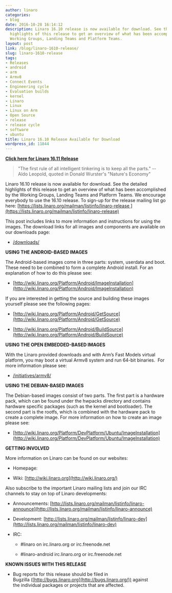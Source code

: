```yaml
---
author: linaro
categories:
- blog
date: 2016-10-28 16:14:12
description: Linaro 16.10 release is now available for download. See the detailed
  highlights of this release to get an overview of what has been accomplished by the
  Working Groups, Landing Teams and Platform Teams.
layout: post
link: /blog/linaro-1610-release/
slug: linaro-1610-release
tags:
- Releases
- android
- arm
- Armv8
- Connect Events
- Engineering cycle
- Evaluation builds
- kernel
- Linaro
- Linux
- Linux on Arm
- Open Source
- release
- release cycle
- software
- ubuntu
title: Linaro 16.10 Release Available for Download
wordpress_id: 11844
---
```


[**Click here for Linaro 16.11 Release**](/blog/linaro-1611-release/)


> "The first rule of all intelligent tinkering is to keep all the parts." -- Aldo Leopold, quoted in Donald Wurster's "Nature's Economy"


Linaro 16.10 release is now available for download. See the detailed highlights of this release to get an overview of what has been accomplished by the Working Groups, Landing Teams and Platform Teams. We encourage everybody to use the 16.10 release. To sign-up for the release mailing list go here: [https://lists.linaro.org/mailman/listinfo/linaro-release ](https://lists.linaro.org/mailman/listinfo/linaro-release)


This post includes links to more information and instructions for using the images. The download links for all images and components are available on our downloads page:

  * [/downloads/](/downloads/)


**USING THE ANDROID-BASED IMAGES**

The Android-based images come in three parts: system, userdata and boot. These need to be combined to form a complete Android install. For an explanation of how to do this please see:


  * [http://wiki.linaro.org/Platform/Android/ImageInstallation](http://wiki.linaro.org/Platform/Android/ImageInstallation)


If you are interested in getting the source and building these images yourself please see the following pages:


  * [http://wiki.linaro.org/Platform/Android/GetSource](http://wiki.linaro.org/Platform/Android/GetSource)


  * [http://wiki.linaro.org/Platform/Android/BuildSource](http://wiki.linaro.org/Platform/Android/BuildSource)


**USING THE OPEN EMBEDDED-BASED IMAGES**

With the Linaro provided downloads and with Arm’s Fast Models virtual platform, you may boot a virtual Armv8 system and run 64-bit binaries.  For more information please see:


  * [/initiatives/armv8/](/engineering/projects/)


**USING THE DEBIAN-BASED IMAGES**

The Debian-based images consist of two parts. The first part is a hardware pack, which can be found under the hwpacks directory and contains hardware specific packages (such as the kernel and bootloader). The second part is the rootfs, which is combined with the hardware pack to create a complete image. For more information on how to create an image please see:


  * [http://wiki.linaro.org/Platform/DevPlatform/Ubuntu/ImageInstallation](http://wiki.linaro.org/Platform/DevPlatform/Ubuntu/ImageInstallation)


**GETTING INVOLVED**

More information on Linaro can be found on our websites:

  * Homepage: [](/)


  * Wiki: [http://wiki.linaro.org](http://wiki.linaro.org/)


Also subscribe to the important Linaro mailing lists and join our IRC channels to stay on top of Linaro developments:


  * Announcements: [http://lists.linaro.org/mailman/listinfo/linaro-announce](http://lists.linaro.org/mailman/listinfo/linaro-announce)


  * Development: [http://lists.linaro.org/mailman/listinfo/linaro-dev](http://lists.linaro.org/mailman/listinfo/linaro-dev)


  * IRC:


    * #linaro on irc.linaro.org or irc.freenode.net


    * #linaro-android irc.linaro.org or irc.freenode.net


**KNOWN ISSUES WITH THIS RELEASE**

  * Bug reports for this release should be filed in Bugzilla ([http://bugs.linaro.org](http://bugs.linaro.org/)) against the individual packages or projects that are affected.